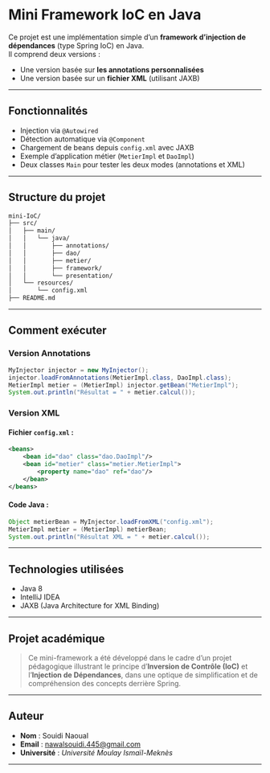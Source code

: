 
# Mini Framework IoC en Java

Ce projet est une implémentation simple d’un **framework d’injection de dépendances** (type Spring IoC) en Java.  
Il comprend deux versions :
- Une version basée sur **les annotations personnalisées**
- Une version basée sur un **fichier XML** (utilisant JAXB)

---

##  Fonctionnalités

- Injection via `@Autowired`  
- Détection automatique via `@Component`  
- Chargement de beans depuis `config.xml` avec JAXB  
- Exemple d’application métier (`MetierImpl` et `DaoImpl`)  
- Deux classes `Main` pour tester les deux modes (annotations et XML)

---

##  Structure du projet

```bash
mini-IoC/
├── src/
│   ├── main/
│   │   └── java/
│   │       ├── annotations/
│   │       ├── dao/
│   │       ├── metier/
│   │       ├── framework/
│   │       └── presentation/
│   └── resources/
│       └── config.xml
├── README.md
```

---

##  Comment exécuter

###  Version Annotations

```java
MyInjector injector = new MyInjector();
injector.loadFromAnnotations(MetierImpl.class, DaoImpl.class);
MetierImpl metier = (MetierImpl) injector.getBean("MetierImpl");
System.out.println("Résultat = " + metier.calcul());
```

###  Version XML

#### Fichier `config.xml` :
```xml
<beans>
    <bean id="dao" class="dao.DaoImpl"/>
    <bean id="metier" class="metier.MetierImpl">
        <property name="dao" ref="dao"/>
    </bean>
</beans>
```

#### Code Java :
```java
Object metierBean = MyInjector.loadFromXML("config.xml");
MetierImpl metier = (MetierImpl) metierBean;
System.out.println("Résultat XML = " + metier.calcul());
```

---

##  Technologies utilisées

- Java 8
- IntelliJ IDEA
- JAXB (Java Architecture for XML Binding)

---

##  Projet académique

> Ce mini-framework a été développé dans le cadre d’un projet pédagogique illustrant le principe d’**Inversion de Contrôle (IoC)** et l’**Injection de Dépendances**, dans une optique de simplification et de compréhension des concepts derrière Spring.

---

##  Auteur

- **Nom** : Souidi Naoual  
- **Email** : [nawalsouidi.445@gmail.com](mailto:nawalsouidi.445@gmail.com)  
- **Université** : *Université Moulay Ismaïl-Meknès*

---

```

